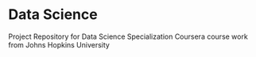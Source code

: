# Data Science

Project Repository for Data Science Specialization
Coursera course work from Johns Hopkins University
